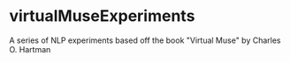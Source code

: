# virtualMuseExperiments
 A series of NLP experiments based off the book "Virtual Muse" by Charles O. Hartman
